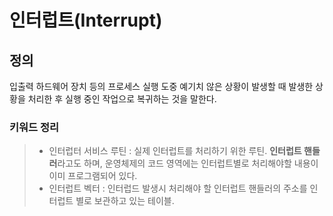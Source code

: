 # 인터럽트(Interrupt)

## 정의

입출력 하드웨어 장치 등의 프로세스 실행 도중 예기치 않은 상황이 발생할 때 발생한 상황을 처리한 후 실행 중인 작업으로 복귀하는 것을 말한다.

### 키워드 정리
>- 인터럽터 서비스 루틴 : 실제 인터럽트를 처리하기 위한 루틴. **인터럽트 핸들러**라고도 하며, 운영체제의 코드 영역에는 인터럽트별로 처리해야할 내용이 이미 프로그램되어 있다.
>- 인터럽트 벡터 : 인터럽드 발생시 처리해야 할 인터럽트 핸들러의 주소를 인터럽트 별로 보관하고 있는 테이블.